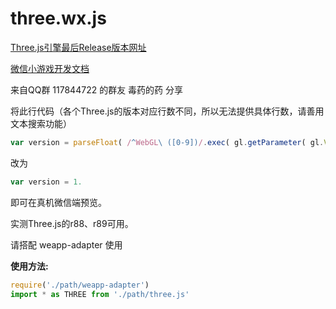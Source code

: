 # three.wx.js

[Three.js引擎最后Release版本网址](https://github.com/mrdoob/three.js/releases/latest)

[微信小游戏开发文档](https://mp.weixin.qq.com/debug/wxagame/dev/index.html)


来自QQ群 117844722 的群友 毒药的药 分享

将此行代码（各个Three.js的版本对应行数不同，所以无法提供具体行数，请善用文本搜索功能）
```javascript
var version = parseFloat( /^WebGL\ ([0-9])/.exec( gl.getParameter( gl.VERSION ) )[ 1 ] );
```
改为
```javascript
var version = 1.
```
即可在真机微信端预览。

实测Three.js的r88、r89可用。


请搭配 weapp-adapter 使用

**使用方法:**
```javascript
require('./path/weapp-adapter')
import * as THREE from './path/three.js'
```
